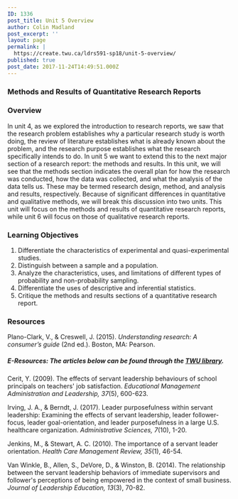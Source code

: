 ```yaml
---
ID: 1336
post_title: Unit 5 Overview
author: Colin Madland
post_excerpt: ''
layout: page
permalink: |
  https://create.twu.ca/ldrs591-sp18/unit-5-overview/
published: true
post_date: 2017-11-24T14:49:51.000Z
---
```


### Methods and Results of Quantitative Research Reports

### Overview

In unit 4, as we explored the introduction to research reports, we saw that the research problem establishes why a particular research study is worth doing, the review of literature establishes what is already known about the problem, and the research purpose establishes what the research specifically intends to do.  In unit 5 we want to extend this to the next major section of a research report: the methods and results. In this unit, we will see that the methods section indicates the overall plan for how the research was conducted, how the data was collected, and what the analysis of the data tells us. These may be termed research design, method, and analysis and results, respectively.  Because of significant differences in quantitative and qualitative methods, we will break this discussion into two units.  This unit will focus on the methods and results of quantitative research reports, while unit 6 will focus on those of qualitative research reports.

### Learning Objectives

1. Differentiate the characteristics of experimental and quasi-experimental studies. 
2. Distinguish between a sample and a population. 
3. Analyze the characteristics, uses, and limitations of different types of probability and non-probability sampling. 
4. Differentiate the uses of descriptive and inferential statistics. 
5. Critique the methods and results sections of a quantitative research report.

### Resources

Plano-Clark, V., & Creswell, J. \(2015\). _Understanding research: A consumer’s guide_ \(2nd ed.\). Boston, MA: Pearson.

##### E-Resources: The articles below can be found through the [TWU library](https://www.twu.ca/library).

Cerit, Y. \(2009\).  The effects of servant leadership behaviours of school principals on teachers' job satisfaction. _Educational Management Administration and Leadership, 37_\(5\), 600-623.

Irving, J. A., & Berndt, J. \(2017\). Leader purposefulness within servant leadership: Examining the effects of servant leadership, leader follower-focus, leader goal-orientation, and leader purposefulness in a large U.S. healthcare organization. _Administrative Sciences, 7_\(10\), 1-20.

Jenkins, M., & Stewart, A. C. \(2010\). The importance of a servant leader orientation. _Health Care Management Review, 35_\(1\), 46-54.

Van Winkle, B., Allen, S., DeVore, D., & Winston, B. \(2014\). The relationship between the servant leadership behaviors of immediate supervisors and follower's perceptions of being empowered in the context of small business. _Journal of Leadership Education, 13_\(3\), 70-82.

